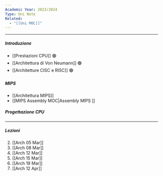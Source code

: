 ```yaml
---
Academic Year: 2023/2024
Type: Uni Note
Related:
  - "[[Uni MOC]]"
---
```

---
##### Introduzione
- [[Prestazioni CPU]] 🟢
- [[Architettura di Von Neumann]] 🟢
- [[Architetture CISC e RISC]] 🟢

##### MIPS
- [[Architettura MIPS]]
- [[MIPS Assembly MOC|Assembly MIPS ]]

##### Progettazione CPU



---
##### Lezioni
2. [[Arch 05 Mar]]
3. [[Arch 08 Mar]]
4. [[Arch 12 Mar]]
5. [[Arch 15 Mar]]
6. [[Arch 19 Mar]]
7. [[Arch 12 Apr]]
